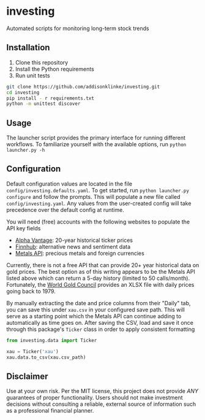 # investing
Automated scripts for monitoring long-term stock trends 

## Installation

1. Clone this repository
2. Install the Python requirements
3. Run unit tests

```bash
git clone https://github.com/addisonklinke/investing.git
cd investing
pip install - r requirements.txt
python -m unittest discover
```

## Usage

The launcher script provides the primary interface for running different workflows. 
To familiarize yourself with the available options, run `python launcher.py -h`

## Configuration

Default configuration values are located in the file `config/investing.defaults.yaml`. 
To get started, run `python launcher.py configure` and follow the prompts.
This will populate a new file called `config/investing.yaml`. 
Any values from the user-created config will take precedence over the default config at runtime. 

You will need (free) accounts with the following websites to populate the API key fields

* [Alpha Vantage](https://www.alphavantage.co/support/#api-key): 20-year historical ticker prices
* [Finnhub](https://finnhub.io/register): alternative news and sentiment data
* [Metals API](https://metals-api.com/pricing): precious metals and foreign currencies

Currently, there is not a free API that can provide 20+ year historical data on gold prices.
The best option as of this writing appears to be the Metals API listed above which can return a 5-day
history (limited to 50 calls/month).
Fortunately, the [World Gold Council](https://www.gold.org/goldhub/data/gold-prices) provides an XLSX file
with daily prices going back to 1979.

By manually extracting the date and price columns from their "Daily" tab, you can save this under `xau.csv`
in your configured save path.
This will serve as a starting point which the Metals API can continue adding to automatically as time goes on.
After saving the CSV, load and save it once through this package's `Ticker` class in order to apply consistent formatting

```python
from investing.data import Ticker

xau = Ticker('xau')
xau.data.to_csv(xau.csv_path)
```

## Disclaimer

Use at your own risk.
Per the MIT license, this project does not provide *ANY* guarantees of proper functionality.
Users should not make investment decisions without consulting a reliable, external source of 
information such as a professional financial planner.
